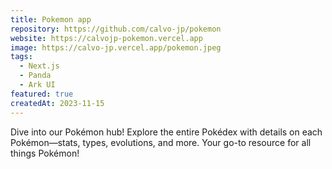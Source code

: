 ```yaml
---
title: Pokemon app
repository: https://github.com/calvo-jp/pokemon
website: https://calvojp-pokemon.vercel.app
image: https://calvo-jp.vercel.app/pokemon.jpeg
tags:
  - Next.js
  - Panda
  - Ark UI
featured: true
createdAt: 2023-11-15
---
```


Dive into our Pokémon hub! Explore the entire Pokédex with details on each Pokémon—stats, types, evolutions, and more. Your go-to resource for all things Pokémon!
